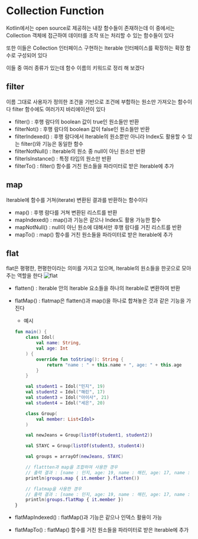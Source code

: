 # Collection Function

Kotlin에서는 open source로 제공하는 내장 함수들이 존재하는데 이 중에서는 Collection 객체에 접근하여 데이터를 조작 또는 처리할 수 있는 함수들이 있다

또한 이들은 Collection 인터페이스 구현하는 Iterable 인터페이스를 확장하는 확장 함수로 구성되어 있다

이들 중 여러 종류가 있는데 함수 이름의 키워드로 정리 해 보겠다

## filter
이름 그대로 사용자가 정의한 조건을 기반으로 조건에 부합하는 원소만 가져오는 함수이다
filter 함수에도 여러가지 바리에이션이 있다

* filter() : 후행 람다의 boolean 값이 true인 원소들만 반환
* filterNot() : 후행 람다의 boolean 값이 false인 원소들만 반환
* filterIndexed() : 후행 람다에서 Iterable의 원소뿐만 아니라 Index도 활용할 수 있는 filter()와 기능은 동일한 함수
* filterNotNull() : Iterable의 원소 중 null이 아닌 원소만 반환
* filterIsInstance() : 특정 타입의 원소만 반환
* filterTo() : filter() 함수를 거친 원소들을 파라미터로 받은 Iterable에 추가

## map
Iterable에 함수를 거쳐(iterate) 변환된 결과를 반환하는 함수이다

* map() : 후행 람다를 거쳐 변환된 리스트를 반환
* mapIndexed() : map()과 기능은 같으나 Index도 활용 가능한 함수
* mapNotNull() : null이 아닌 원소에 대해서만 후행 람다를 거친 리스트를 반환
* mapTo() : map() 함수를 거친 원소들을 파라미터로 받은 Iterable에 추가


## flat
flat은 평평한, 편평한이라는 의미를 가지고 있으며, Iterable의 원소들을 한곳으로 모아주는 역할을 한다
![flat](image.png)

* flatten() : Iterable 안의 Iterable 요소들을 하나의 Iterable로 변환하여 반환
* flatMap() : flatmap은 flatten()과 map()을 하나로 합쳐놓은 것과 같은 기능을 가진다
    * 예시 
    ```kotlin
    fun main() {
        class Idol(
            val name: String,
            val age: Int
        ) {
            override fun toString(): String {
                return "name : " + this.name + ", age: " + this.age
            }
        }

        val student1 = Idol("민지", 19)
        val student2 = Idol("해린", 17)
        val student3 = Idol("아이사", 21)
        val student4 = Idol("세은", 20)

        class Group(
            val member: List<Idol>
        )

        val newJeans = Group(listOf(student1, student2))

        val STAYC = Group(listOf(student3, student4))

        val groups = arrayOf(newJeans, STAYC)

        // flattten과 map을 조합하여 사용한 경우
        // 출력 결과 : [name : 민지, age: 19, name : 해린, age: 17, name : 아이사, age: 21,name : 세은, age: 20]
        println(groups.map { it.member }.flatten())

        // flatmap을 사용한 경우
        // 출력 결과 : [name : 민지, age: 19, name : 해린, age: 17, name : 아이사, age: 21, name : 세은, age: 20]
        println(groups.flatMap { it.member })
    }
    ```

* flatMapIndexed() : flatMap()과 기능은 같으나 인덱스 활용이 가능
* flatMapTo() : flatMap() 함수를 거친 원소들을 파라미터로 받은 Iterable에 추가